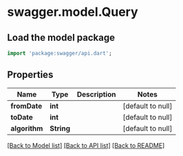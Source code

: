 # swagger.model.Query

## Load the model package
```dart
import 'package:swagger/api.dart';
```

## Properties
Name | Type | Description | Notes
------------ | ------------- | ------------- | -------------
**fromDate** | **int** |  | [default to null]
**toDate** | **int** |  | [default to null]
**algorithm** | **String** |  | [default to null]

[[Back to Model list]](../README.md#documentation-for-models) [[Back to API list]](../README.md#documentation-for-api-endpoints) [[Back to README]](../README.md)


